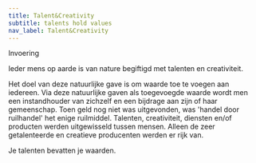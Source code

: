 ```yaml
---
title: Talent&Creativity
subtitle: talents hold values
nav_label: Talent&Creativity
---
```

Invoering

Ieder mens op aarde is van nature begiftigd met talenten en creativiteit.

Het doel van deze natuurlijke gave is om waarde toe te voegen aan iedereen. Via deze natuurlijke gaven als toegevoegde waarde wordt men een instandhouder van zichzelf en een bijdrage aan zijn of haar gemeenschap.
Toen geld nog niet was uitgevonden, was 'handel door ruilhandel' het enige ruilmiddel. Talenten, creativiteit, diensten en/of producten werden uitgewisseld tussen mensen. Alleen de zeer getalenteerde en creatieve producenten werden er rijk van.

Je talenten bevatten je waarden.